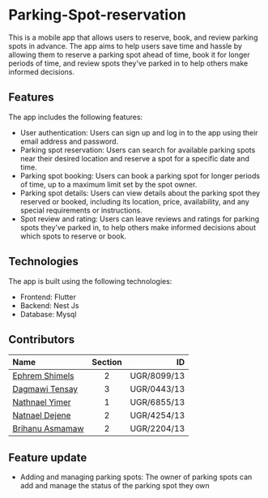 # Parking-Spot-reservation

This is a mobile app that allows users to reserve, book, and review parking spots in advance. The app aims to help users save time and hassle by allowing them to reserve a parking spot ahead of time, book it for longer periods of time, and review spots they've parked in to help others make informed decisions.

## Features

The app includes the following features:

- User authentication: Users can sign up and log in to the app using their email address and password.
- Parking spot reservation: Users can search for available parking spots near their desired location and reserve a spot for a specific date and time.
- Parking spot booking: Users can book a parking spot for longer periods of time, up to a maximum limit set by the spot owner.
- Parking spot details: Users can view details about the parking spot they reserved or booked, including its location, price, availability, and any special requirements or instructions.
- Spot review and rating: Users can leave reviews and ratings for parking spots they've parked in, to help others make informed decisions about which spots to reserve or book.

## Technologies

The app is built using the following technologies:

- Frontend: Flutter
- Backend: Nest Js
- Database: Mysql

## Contributors

| Name                     | Section     | ID          |
| :---                     |  :---:      |       ---:  |
| [Ephrem Shimels](https://github.com/Ephrem-shimels21)           |    2        | UGR/8099/13 |
| [Dagmawi Tensay](https://github.com/dagiTensay)           |    3        | UGR/0443/13 |
| [Nathnael Yimer](https://github.com/natnaelyimer2040)          |    1        | UGR/6855/13 |
| [Natnael Dejene](https://github.com/natnaeldejenekebede)           |    2        | UGR/4254/13 |
| [Brihanu Asmamaw](https://github.com/BirhanuAsmamaw)         |    2        | UGR/2204/13 |



## Feature update
- Adding and managing parking spots: The owner of parking spots can add and manage the status of the parking spot they own
